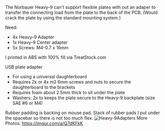 The Norbauer Heavy-9 can't support flexible plates with out an adaper to transfer the connecting load from the plate to the back of the PCB. 
(Would crack the plate by using the standard mounting system.)

Need:
* 4x Heavy-9 Adapter
* 1x Heavy-9 Center adapter 
* 5x Screws: M4-0.7 x 16mm

I printed in ABS with 100% fill via TreatStock.com

USB plate adapter
* For using a universal daughterboard
* Requires 2x or 4x m2 6mm screws and nuts to secure the daughterboard to the brackets
* Requires foam about 2.5mm thick to sit under the plate
* Washers: 2x to keeps the plate secure to the Heavy-9 backplate (size SAE #6 or M4)

Rubber padding is backing on mouse pad.  Stack of rubber pads I put under the spacebar so there is not too much flex.
![Heavy-9Adapters](https://i.imgur.com/NsoqZxm.jpg)
More Photos: https://imgur.com/a/Q7dKFkK
